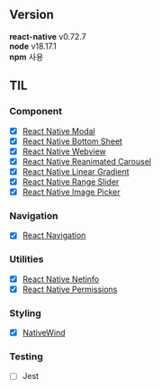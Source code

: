<img src="https://capsule-render.vercel.app/api?section=header&type=waving&height=300&text=Study%20React%20Native&color=gradient&fontSize=90&animation=fadeIn" alt="" />

## Version
**react-native** v0.72.7   
**node** v18.17.1   
**npm** 사용

## TIL

### Component
- [x] [React Native Modal](https://github.com/akffkdahffkdgo77/study-react-native/blob/main/components/ReactNativeModal.md)
- [x] [React Native Bottom Sheet](https://github.com/akffkdahffkdgo77/study-react-native/blob/main/components/ReactNativeBottomSheet.md)
- [x] [React Native Webview](https://github.com/akffkdahffkdgo77/study-react-native/blob/main/components/ReactNativeWebview.md)
- [x] [React Native Reanimated Carousel](https://github.com/akffkdahffkdgo77/study-react-native/blob/main/components/ReactNativeReanimatedCarousel.md)
- [x] [React Native Linear Gradient](https://github.com/akffkdahffkdgo77/study-react-native/blob/main/components/ReactNativeLinearGradient.md)
- [x] [React Native Range Slider](https://github.com/akffkdahffkdgo77/study-react-native/blob/main/components/ReactNativeSlider.md)
- [x] [React Native Image Picker](https://github.com/akffkdahffkdgo77/study-react-native/blob/main/components/ReactNativeImagePicker.md)

### Navigation
-  [x] [React Navigation](https://github.com/akffkdahffkdgo77/study-react-native/blob/main/navigation/ReactNavigation.md)

### Utilities
-  [x] [React Native Netinfo](https://github.com/akffkdahffkdgo77/study-react-native/blob/main/utilities/ReactNativeNetInfo.md)
-  [x] [React Native Permissions](https://github.com/akffkdahffkdgo77/study-react-native/blob/main/utilities/ReactNativePermissions.md)

### Styling
- [x] [NativeWind](https://github.com/akffkdahffkdgo77/study-react-native/blob/main/styles/NativeWind.md)

### Testing
-  [ ] Jest
